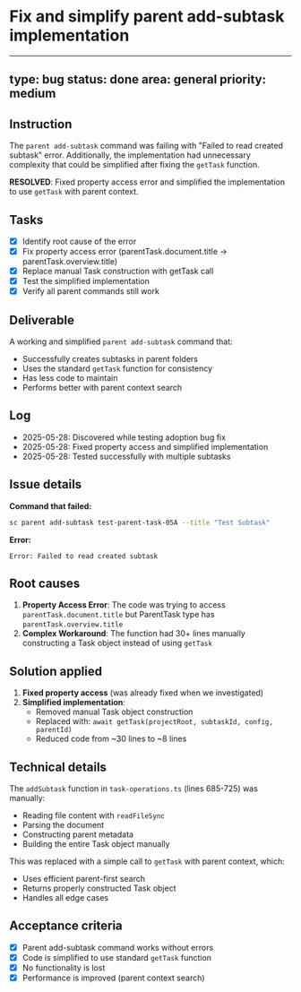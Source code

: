 # Fix and simplify parent add-subtask implementation

---
type: bug
status: done
area: general
priority: medium
---


## Instruction
The `parent add-subtask` command was failing with "Failed to read created subtask" error. Additionally, the implementation had unnecessary complexity that could be simplified after fixing the `getTask` function.

**RESOLVED**: Fixed property access error and simplified the implementation to use `getTask` with parent context.

## Tasks
- [x] Identify root cause of the error
- [x] Fix property access error (parentTask.document.title → parentTask.overview.title)
- [x] Replace manual Task construction with getTask call
- [x] Test the simplified implementation
- [x] Verify all parent commands still work

## Deliverable
A working and simplified `parent add-subtask` command that:
- Successfully creates subtasks in parent folders
- Uses the standard `getTask` function for consistency
- Has less code to maintain
- Performs better with parent context search

## Log
- 2025-05-28: Discovered while testing adoption bug fix
- 2025-05-28: Fixed property access and simplified implementation
- 2025-05-28: Tested successfully with multiple subtasks

## Issue details
**Command that failed:**
```bash
sc parent add-subtask test-parent-task-05A --title "Test Subtask"
```

**Error:**
```
Error: Failed to read created subtask
```

## Root causes
1. **Property Access Error**: The code was trying to access `parentTask.document.title` but ParentTask type has `parentTask.overview.title`
2. **Complex Workaround**: The function had 30+ lines manually constructing a Task object instead of using `getTask`

## Solution applied
1. **Fixed property access** (was already fixed when we investigated)
2. **Simplified implementation**:
   - Removed manual Task object construction
   - Replaced with: `await getTask(projectRoot, subtaskId, config, parentId)`
   - Reduced code from ~30 lines to ~8 lines

## Technical details
The `addSubtask` function in `task-operations.ts` (lines 685-725) was manually:
- Reading file content with `readFileSync`
- Parsing the document
- Constructing parent metadata
- Building the entire Task object manually

This was replaced with a simple call to `getTask` with parent context, which:
- Uses efficient parent-first search
- Returns properly constructed Task object
- Handles all edge cases

## Acceptance criteria
- [x] Parent add-subtask command works without errors
- [x] Code is simplified to use standard `getTask` function
- [x] No functionality is lost
- [x] Performance is improved (parent context search)
